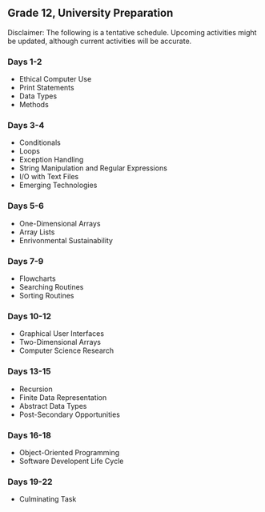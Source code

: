 ## Grade 12, University Preparation

Disclaimer: The following is a tentative schedule. Upcoming activities might be updated, although current activities will be accurate.

### Days 1-2

* Ethical Computer Use
* Print Statements
* Data Types
* Methods

### Days 3-4

* Conditionals
* Loops
* Exception Handling
* String Manipulation and Regular Expressions
* I/O with Text Files
* Emerging Technologies

### Days 5-6

* One-Dimensional Arrays
* Array Lists
* Enrivonmental Sustainability

### Days 7-9

* Flowcharts
* Searching Routines
* Sorting Routines

### Days 10-12

* Graphical User Interfaces
* Two-Dimensional Arrays
* Computer Science Research

### Days 13-15

* Recursion
* Finite Data Representation
* Abstract Data Types
* Post-Secondary Opportunities

### Days 16-18

* Object-Oriented Programming
* Software Developent Life Cycle

### Days 19-22

* Culminating Task

